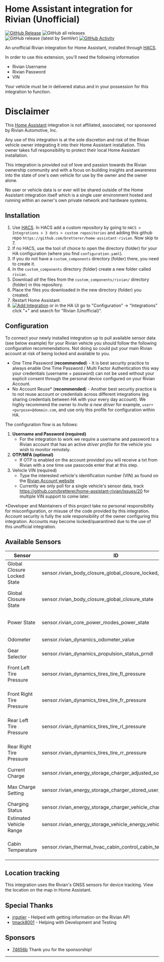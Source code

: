 # Home Assistant integration for Rivian (Unofficial)
[![GitHub Release][releases-shield]][releases]
![GitHub all releases][download-all]
![GitHub release (latest by SemVer)][download-latest]
[![GitHub Activity][commits-shield]][commits]


An unofficial Rivian integration for Home Assistant, installed through [HACS](https://hacs.xyz/docs/setup/download).

In order to use this extension, you'll need the following information
 - Rivian Username
 - Rivian Password
 - VIN

Your vehicle must be in delivered status and in your possession for this integration to function.

# Disclaimer
This [Home Assistant](https://www.home-assistant.io/) integration is not affiliated, associated, nor sponsored by Rivian Automotive, Inc.

Any use of this integration is at the sole discretion and risk of the Rivian vehicle owner integrating it into their Home Assistant installation. This owner takes full responsibility to protect their local Home Assistant installation.

This integration is provided out of love and passion towards the Rivian ownership community and with a focus on building insights and awareness into the state of one's own vehicle for use by the owner and the owner alone.

No user or vehicle data is or ever will be shared outside of the Home Assistant integration itself which is a single user environment hosted and running within an owner's own private network and hardware systems.

## Installation

1. Use [HACS](https://hacs.xyz/docs/setup/download). In HACS add a custom repository by going to `HACS > Integrations > 3 dots > custom repositories` and adding this github repo `https://github.com/bretterer/home-assistant-rivian`. Now skip to 7.
2. If no HACS, use the tool of choice to open the directory (folder) for your HA configuration (where you find `configuration.yaml`).
3. If you do not have a `custom_components` directory (folder) there, you need to create it.
4. In the `custom_components` directory (folder) create a new folder called `rivian`.
5. Download _all_ the files from the `custom_components/rivian/` directory (folder) in this repository.
6. Place the files you downloaded in the new directory (folder) you created.
7. Restart Home Assistant.
8. [![Add Integration][add-integration-badge]][add-integration] or in the HA UI go to "Configuration" -> "Integrations" click "+" and search for "Rivian (Unofficial)".

## Configuration

To connect your newly installed integration up to pull available sensor data (see below example) for your Rivian vehicle you should follow the following configuration recommendations. Not doing so could put your main Rivian account at risk of being locked and available to you.

* One Time Password (**recommended**) - It is best security practice to always enable One Time Password / Multi Factor Authentication this way your credentials (username + password) can not be used without your explicit consent through the personal device configured on your Rivian Account.
* No Account Reuse* (**recommended**) - Another best security practice is to not reuse account or credentials across different integrations (eg. sharing credentials between HA with your every day account). We highly recommend the owner to *Invite a new driver* for example, `user+<purpose>@domain.com`, and use only this profile for configuration within HA.

The configuration flow is as follows:

1. **Username and Password (required)**
   - For the integration to work we require a username and password to a Rivian account that has an active *driver profile* for the vehicle you wish to monitor remotely. 
2. **OTP/MFA (optional)**
   - If OTP is enabled on the account provided you will receive a txt from Rivian with a one time use passcode enter that at this step.
3. Vehicle VIN (required)
   - Type the interested vehicle's identification number (VIN) as found on the [Rivian Account website](https://rivian.com/account/home)
   - Currently we only poll for a single vehicle's sensor data, track https://github.com/bretterer/home-assistant-rivian/issues/20 for multiple VIN support to come later.


*Developer and Maintainers of this project take no personal responsibility for misconfiguration, or misuse of the code provided by this integration. Account security is fully the sole responsibility of the owner configuring this integration. Accounts may become locked/quarantined due to the use of this unofficial integration.

<!---->

## Available Sensors
| Sensor                      | ID                                                            | Description                                                      |
|-----------------------------|---------------------------------------------------------------|------------------------------------------------------------------|
| Global Closure Locked State | sensor.rivian_body_closure_global_closure_locked_state        | Doors and windows locked status (Locked\|Unlocked\|              |
| Global Closure State        | sensor.rivian_body_closure_global_closure_state               | Doors and windows closure state (Closed\|Open)                   |
| Power State                 | sensor.rivian_core_power_modes_power_state                    | Determines the Power State (sleep\|go)                           |
| Odometer                    | sensor.rivian_dynamics_odometer_value                         | Odometer Reading (in miles)                                      |
| Gear Selector               | sensor.rivian_dynamics_propulsion_status_prndl                | Current Gear Selection                                           |
| Front Left Tire Pressure    | sensor.rivian_dynamics_tires_tire_fl_pressure                 | Front left tire pressure in PSI (will display `--` when parked)  |
| Front Right Tire Pressure   | sensor.rivian_dynamics_tires_tire_fr_pressure                 | Front right tire pressure in PSI (will display `--` when parked) |
| Rear Left Tire Pressure     | sensor.rivian_dynamics_tires_tire_rl_pressure                 | Rear left tire pressure in PSI (will display `--` when parked)   |
| Rear Right Tire Pressure    | sensor.rivian_dynamics_tires_tire_rr_pressure                 | Rear Right tire pressure in PSI (will display `--` when parked)  |
| Current Charge              | sensor.rivian_energy_storage_charger_adjusted_soc             | Percentage of charge                                             |
| Max Charge Setting          | sensor.rivian_energy_storage_charger_stored_user_range_select | Current charge setting (Daily, Extended, Full)                   |
| Charging Status             | sensor.rivian_energy_storage_charger_vehicle_charger_state    | Current charging status                                          |
| Estimated Vehicle Range     | sensor.rivian_energy_storage_vehicle_energy_vehicle_range     | Estimated range based on current drive mode                      |
| Cabin Temperature           | sensor.rivian_thermal_hvac_cabin_control_cabin_temperature    | Current temperature of cabin in `TEMP_FAHRENHEIT`                |


## Location tracking
This integration uses the Rivian's GNSS sensors for device tracking. View the location on the map in Home Assistant.

## Special Thanks
- [jrgutier](https://github.com/jrgutier) - Helped with getting information on the Rivian API
- [tmack8001](https://github.com/tmack8001) - Helping with Development and Testing

## Sponsors
- [74656b](https://github.com/74656b) Thank you for the sponsorship!
---

[commits-shield]: https://img.shields.io/github/commit-activity/w/bretterer/home-assistant-rivian?style=flat-square
[commits]: https://github.com/bretterer/home-assistant-rivian/commits/main
[releases-shield]: https://img.shields.io/github/release/bretterer/home-assistant-rivian.svg?style=flat-square
[releases]: https://github.com/bretterer/home-assistant-rivian/releases
[download-all]: https://img.shields.io/github/downloads/bretterer/home-assistant-rivian/total?style=flat-square
[download-latest]: https://img.shields.io/github/downloads/bretterer/home-assistant-rivian/latest/total?style=flat-square
[add-integration]: https://my.home-assistant.io/redirect/config_flow_start?domain=rivian
[add-integration-badge]: https://my.home-assistant.io/badges/config_flow_start.svg
[rivian-discord]: https://discord.gg/jEc5RUPd
